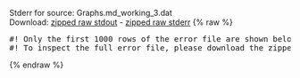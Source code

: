 Stderr for source:  Graphs.md_working_3.dat   
Download: [zipped raw stdout](Graphs.md_working_3.dat.plumed_master.stdout.txt.zip) - [zipped raw stderr](Graphs.md_working_3.dat.plumed_master.stderr.txt.zip) 
{% raw %}
<pre>
#! Only the first 1000 rows of the error file are shown below
#! To inspect the full error file, please download the zipped raw stderr file above
</pre>
{% endraw %}
